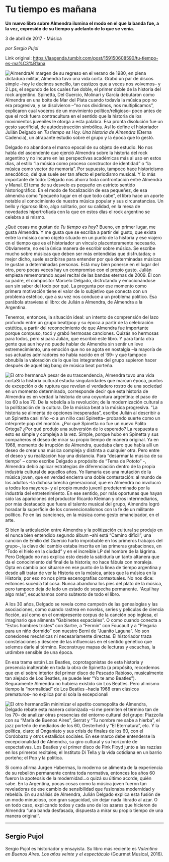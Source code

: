 # Tu tiempo es mañana

**Un nuevo libro sobre Almendra ilumina el modo en el que la banda fue, a la vez, expresión de su tiempo y adelanto de lo que se venía.**

3 de abril de 2017 - Música

_por Sergio Pujol_

Link original: https://laagenda.tumblr.com/post/159150608590/tu-tiempo-es-ma%C3%B1ana

![Almendra](https://64.media.tumblr.com/e5f38032c5e2838f642f1aa90650c29b/tumblr_inline_pk0l7wI9Vp1t6q87u_500.jpg)Al margen de su regreso en el verano de 1980, en plena dictadura militar, Almendra tuvo una vida corta. Grabó un par de discos simple –hoy le decimos sencillo, tan castizos que a veces nos volvemos– y 2 Lps, el segundo de los cuales fue doble, el primer doble de la historia del rock argentino. Spinetta, Del Guercio, Molinari y García debutaron como Almendra en una boite de Mar del Plata cuando todavía la música pop no era progresiva, y se disolvieron –“no nos dividimos, nos multiplicamos”, explicaron cual voceros de un movimiento político/religioso– poco antes de que el rock fuera contracultura en el sentido que la historia de los movimientos juveniles le otorga a esta palabra. Esa pronta disolución fue un gesto sacrificial, de autodestrucción simbólica. Así lo define el historiador Julián Delgado en *Tu tiempo es Hoy. Una historia de Almendra* (Eterna Cadencia), un atrapante estudio sobre el grupo y la época que lo gestó.


Delgado no abandona el marco epocal de su objeto de estudio. No nos habla del ascendente que ejerció Almendra sobre la historia del rock argentino y no incurre en las perspectivas académicas más al uso en estos días, al estilo “la música como proceso constructor de identidad” o “la música como vector de memoria”. Por supuesto, tampoco hace historicismo anecdótico, del que suele ser tan afecto el periodismo musical. Y lo más importante de todo: Delgado nos ahorra toda confrontación entre Almendra y Manal. El tema de su desvelo es pequeño en estricto sentido historiográfico. En el modo de focalización de esa pequeñez, de esa almendra como “pequeño lugar en el que todo cabe”, el libro hace un aporte notable al conocimiento de nuestra música popular y sus circunstancias. Un bello y riguroso libro, algo solitario, por su calidad, en la mesa de novedades hipertrofiada con la que en estos días el rock argentino se celebra a sí mismo. 


¿Qué cosas me gustan de *Tu tiempo es hoy*? Bueno, en primer lugar, me gusta Almendra. Y me gusta que se escriba a partir del gusto, que exista entre la música como objeto situado en un punto de la historia y ese viajero en el tiempo que es el historiador un vínculo placenteramente necesario. Obviamente, no es la única manera de escribir sobre música. Se escribe mucho sobre músicas que deben ser más entendidas que disfrutadas; o mejor dicho, suele escribirse para entender por qué determinadas músicas le gustan a determinadas personas. Está muy bien ponerse en el lugar del otro, pero pocas veces hay un compromiso con el propio gusto. Julián empieza rememorando aquel recital de las bandas eternas de 2009. Él con su padre, el compositor Marcelo Delgado, disfrutando y emocionándose aun sin saber del todo por qué. La pregunta por ese momento como primera motivación tiene el valor de lo subjetivo que conecta con un problema estético, que a su vez nos conduce a un problema político. Esa parábola atraviesa el libro: de Julián a Almendra, de Almendra a la Argentina. 


Tenemos, entonces, la situación ideal: un intento de comprensión del lazo profundo entre un grupo beat/pop y su época a partir de la celebración estética, a partir del reconocimiento de que Almendra fue importante porque compuso, tocó y grabó hermosas canciones. Quizás no hermosas para todos, pero sí para Julián, que escribió este libro. Y para tanta otra gente que aun hoy no puede hablar de Almendra sin sentir un leve estremecimiento, una emoción que no se agota en nostalgia –la mayoría de sus actuales admiradores no había nacido en el ‘69– y que tampoco obnubila la valoración de lo que los integrantes del grupo supieron hacer después de aquel big bang de música beat porteña.


![El otro hermano](https://64.media.tumblr.com/e5f38032c5e2838f642f1aa90650c29b/tumblr_inline_pk0l7wI9Vp1t6q87u_500.jpg)A pesar de su trascendencia, Almendra tuvo una vida cortaSi la historia cultural estudia singularidades que marcan época, puntos de excepción o de ruptura que revelan el verdadero rostro de una sociedad en un momento determinado, corresponde decir que esta historia de Almendra es en verdad la historia de una coyuntura argentina: el paso de los 60 a los 70. De la rebeldía a la revolución; de la modernización cultural a la politización de la cultura. De la música beat a la música progresiva. “La historia se alimenta de opciones inesperadas”, escribe Julián al describir a un Spinetta casi niño –o a un niño casi Spinetta– probando suerte como un intérprete pop del montón. ¿Por qué Spinetta no fue un nuevo Palito Ortega? ¿Por qué produjo una subversión de lo esperado? La respuesta a esto es simple y compleja a la vez. Simple, porque hubo en Spinetta y sus compañeros el deseo de mirar su propio tiempo de manera original. Ya en 1968, momento de irrupción de Almendra, quedaba claro que había allí un deseo de crear una música compleja y distinta a cualquier otra. Pero entre el deseo y su realización hay una distancia. Para “desarmar la música de su tiempo” – como escribe Delgado a propósito de “Tema de Pototo” -, Almendra debió aplicar estrategias de diferenciación dentro de la propia industria cultural de aquellos años. Yo llamaría eso una mutación de la música joven, que en verdad encierra una doble contestación: al mundo de los adultos –la dichosa brecha generacional, que en Almendra no involucró a todos los mayores– y al propio mundo juvenil predeterminado por la industria del entretenimiento. En ese sentido, por más oportunas que hayan sido las apariciones del productor Ricardo Kleiman y otros intermediarios, por más destacado que fuera el talento musical del grupo, Almendra logró horadar la superficie de los convencionalismos con la fe de un militante político. Fe en las canciones, en la música como gesto emancipador, en el arte. 


Si bien la articulación entre Almendra y la politización cultural se produjo en el nunca bien entendido segundo álbum –ahí está “Camino difícil”, una canción de Emilio del Guercio harto improbable en los primeros trabajos del grupo–, la clave del cambio estaba inscrita en las primeras grabaciones, en “Todo el hielo en la ciudad” y en el increíble LP del hombre de la lágrima. Pero Delgado no nos explica esto desde la sabiduría un tanto altanera que da el conocimiento del final de la historia; no hace fábula con moraleja. Opta en cambio por situarse en ese punto de la línea de tiempo argentina y desde allí tratar de ver la Historia en la música, antes que la música en la Historia; por eso no nos pinta escenografías contextuales. No nos dice: entonces sucedía tal cosa. Nunca abandona los pies del plato de la música, pero tampoco deja de lado un estado de sospecha permanente. “Aquí hay algo más”, escuchamos como subtexto de todo el libro.


A los 30 años, Delgado se revela como campeón de las genealogías y las asociaciones, como cuando rastrea en novelas, series y películas de ciencia ficción, así como en el omnipresente corpus de la canción pop inglesa, el imaginario que alimenta “Gabinetes espaciales”. O como cuando conecta a “Estos hombres tristes” con Sartre, a “Fermín” con Foucault y a “Plegaria para un niño dormido” con nuestro Berni de “Juanito Laguna”. No son conexiones mecánicas ni necesariamente directas. El historiador traza constelaciones y descree de las influencias en el sentido genético que solemos darle al término. Reconstruye mapas de lecturas y escuchas, la urdimbre sensible de una época. 


En esa trama están Los Beatles, coprotagonistas de esta historia y presencia inalterable en toda la obra de Spinetta (a propósito, recordemos que en el sobre interior del primer disco de Pescado Rabioso, musicalmente tan alejado de Los Beatles, se puede leer “Yo te amo Beatles”). Seguramente Almendra no hubiera existido sin Los Beatles. Pero al mismo tiempo la “normalidad” de Los Beatles –hacia 1968 eran clásicos prematuros– no explica por sí sola la excepcionali

![El otro hermano](https://64.media.tumblr.com/1d7ff5520feda2f00aa52a218f92076b/tumblr_inline_pk0l7wDQSA1t6q87u_250.jpg)Sin minimizar el apetito cosmopolita de Almendra, Delgado rebate esta manera colonizada –si me permiten el término tan de los 70– de analizar otras presencias del entorno cultural del grupo: Piazzolla con su “María de Buenos Aires”, Serrat y “Tu nombre me sabe a hierba”, el jazz porteño de mediados de los 60, Oesterheld y “El Eternatura”, etc. Y la política, claro: el Onganiato y sus crisis de finales de los 60, con el Cordobazo y otros estallidos sociales. En ese marco debe entenderse la excepcionalidad de Almendra, su giro cultural y su horizonte de expectativas. Los Beatles y el primer disco de Pink Floyd junto a las razzias en los primeros recitales; el Instituto Di Tella y la vida cotidiana en un barrio porteño; el Pop y la política.


Si como afirma Jurgen Habermas, lo moderno se alimenta de la experiencia de su rebelión permanente contra toda normativa, entonces los años 60 fueron la apoteosis de la modernidad…o quizá su último acorde, quién sabe. En la Argentina, pocas cosas como la música joven fueron tan reveladoras de ese cambio de sensibilidad que fusionaba modernidad y rebeldía. En su análisis de Almendra, Julián Delgado explica esta fusión de un modo minucioso, con gran sagacidad, sin dejar nada librado al azar. O en todo caso, explicando todos y cada uno de los azares que hicieron de Almendra “una banda desfasada, dispuesta a mirar su propio tiempo de una manera original”. 




---

 Sergio Pujol
-------------

 Sergio Pujol es historiador y ensayista. Su libro más reciente es *Valentino en Buenos Aires. Los años veinte y el espectáculo* (Gourmet Musical, 2016). 

